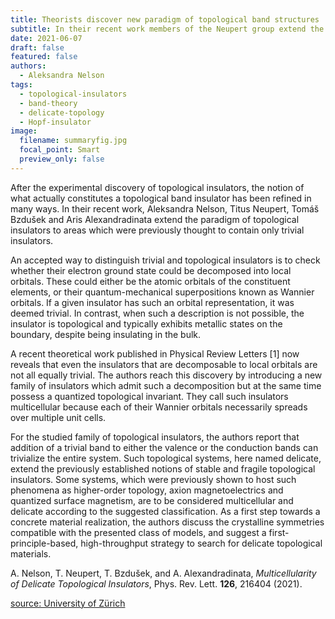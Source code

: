 ```yaml
---
title: Theorists discover new paradigm of topological band structures
subtitle: In their recent work members of the Neupert group extend the paradigm of topological insulators to areas which were previously thought to contain only trivial insulators.
date: 2021-06-07
draft: false
featured: false
authors:
  - Aleksandra Nelson
tags:
  - topological-insulators
  - band-theory
  - delicate-topology
  - Hopf-insulator
image:
  filename: summaryfig.jpg
  focal_point: Smart
  preview_only: false
---
```

<section>
<p>After the experimental discovery of topological insulators, the notion of what actually constitutes a topological band insulator has been refined in many ways. In their recent work, Aleksandra Nelson, Titus Neupert, Tomáš Bzdušek and Aris Alexandradinata extend the paradigm of topological insulators to areas which were previously thought to contain only trivial insulators.</p>
<!--   <figure>
   <img src="summaryfig1.jpg" width="400" max-width: 100%>
   <figcaption>Figure 1. Three classes of triple nodal points identified in systems with negligible spin-orbit interaction.</figcaption>
   </figure> -->
<p>An accepted way to distinguish trivial and topological insulators is to check whether their electron ground state could be decomposed into local orbitals. These could either be the atomic orbitals of the  constituent elements, or their quantum-mechanical superpositions known as Wannier orbitals. If a given insulator has such an orbital representation, it was deemed trivial. In contrast, when such a description is not possible, the insulator is topological and typically exhibits metallic states on the boundary, despite being insulating in the bulk.</p>
<p>A recent theoretical work published in Physical Review Letters [1] now reveals that even the insulators that are decomposable to local orbitals are not all equally trivial. The authors reach this discovery by introducing a new family of insulators which admit such a decomposition but at the same time possess a quantized topological invariant. They call such insulators multicellular because each of their Wannier orbitals necessarily spreads over multiple unit cells.</p>
<p>For the studied family of topological insulators, the authors report that addition of a trivial band to either the valence or the conduction bands can trivialize the entire system. Such topological systems, here named delicate, extend the previously established notions of stable and fragile topological insulators.
Some systems, which were previously shown to host such phenomena as higher-order topology, axion magnetoelectrics and quantized surface magnetism, are to be considered multicellular and delicate according to the suggested classification. As a first step towards a concrete material realization, the authors discuss the crystalline symmetries compatible with the presented class of models, and suggest a first-principle-based, high-throughput strategy to search for delicate topological materials. </p>
  <p> A. Nelson, T. Neupert, T. Bzdušek, and A. Alexandradinata, <i>Multicellularity of Delicate Topological Insulators</i>, Phys. Rev. Lett. <b>126</b>, 216404 (2021). </p>
  <p> <a href="https://www.physik.uzh.ch/en/news/news/Topical-Band-Structures.html">source: University of Zürich</a></p>
</section>
